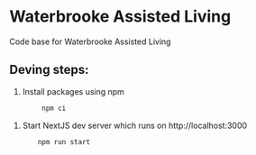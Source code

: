 # Waterbrooke Assisted Living

Code base for Waterbrooke Assisted Living

## Deving steps:

1.  Install packages using npm

```bash
        npm ci
```

1.  Start NextJS dev server which runs on http://localhost:3000

```bash
       npm run start
```
